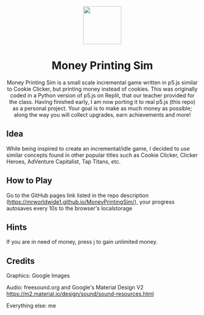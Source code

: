 <div align="center">
    <img src="https://raw.githubusercontent.com/mrworldwide1/MoneyPrintingSim/main/assets/gameLogo.png" width="100", height="100">
</div>

<h1 align="center">Money Printing Sim</h1>

<p align="center">
Money Printing Sim is a small scale incremental game written in p5.js similar to Cookie Clicker, but printing money instead of cookies. This was originally coded in a Python version of p5.js on Replit, that our teacher provided for the class. Having finished early, I am now porting it to real p5.js (this repo) as a personal project.
Your goal is to make as much money as possible; along the way you will collect upgrades, earn achievements and more!</p>

Idea
--------
While being inspired to create an incremental/idle game, I decided to use similar concepts found in other popular titles such as Cookie Clicker, Clicker Heroes, AdVenture Capitalist, Tap Titans, etc.

How to Play
-----
Go to the GitHub pages link listed in the repo description (https://mrworldwide1.github.io/MoneyPrintingSim/), your progress autosaves every 10s to the browser's localstorage

Hints
--------------
If you are in need of money, press j to gain unlimited money.

Credits
--------------
Graphics: Google Images

Audio: freesound.org and Google's Material Design V2 https://m2.material.io/design/sound/sound-resources.html

Everything else: me
